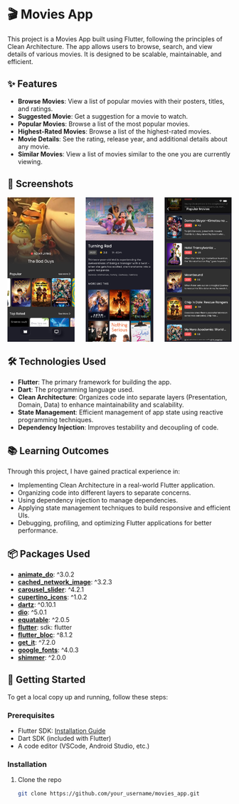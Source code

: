 # 🎬 Movies App

This project is a Movies App built using Flutter, following the principles of Clean Architecture. The app allows users to browse, search, and view details of various movies. It is designed to be scalable, maintainable, and efficient.

## ✨ Features

- **Browse Movies**: View a list of popular movies with their posters, titles, and ratings.
- **Suggested Movie**: Get a suggestion for a movie to watch.
- **Popular Movies**: Browse a list of the most popular movies.
- **Highest-Rated Movies**: Browse a list of the highest-rated movies.
- **Movie Details**: See the rating, release year, and additional details about any movie.
- **Similar Movies**: View a list of movies similar to the one you are currently viewing.

## 📸 Screenshots

<div style="display: flex; justify-content: space-between; width: 100%;">
  <img src="assets/screenshots/home_screen.png" alt="Home Screen" style="width: 30%;" />
  <img src="assets/screenshots/movie_details_screen.png" alt="Movie Details Screen" style="width: 30%;" />
  <img src="assets/screenshots/popular_movies.png" alt="Popular Movies Screen" style="width: 30%;" />
</div>

## 🛠️ Technologies Used

- **Flutter**: The primary framework for building the app.
- **Dart**: The programming language used.
- **Clean Architecture**: Organizes code into separate layers (Presentation, Domain, Data) to enhance maintainability and scalability.
- **State Management**: Efficient management of app state using reactive programming techniques.
- **Dependency Injection**: Improves testability and decoupling of code.

## 📚 Learning Outcomes

Through this project, I have gained practical experience in:

- Implementing Clean Architecture in a real-world Flutter application.
- Organizing code into different layers to separate concerns.
- Using dependency injection to manage dependencies.
- Applying state management techniques to build responsive and efficient UIs.
- Debugging, profiling, and optimizing Flutter applications for better performance.

## 📦 Packages Used

- **[animate_do](https://pub.dev/packages/animate_do)**: ^3.0.2
- **[cached_network_image](https://pub.dev/packages/cached_network_image)**: ^3.2.3
- **[carousel_slider](https://pub.dev/packages/carousel_slider)**: ^4.2.1
- **[cupertino_icons](https://pub.dev/packages/cupertino_icons)**: ^1.0.2
- **[dartz](https://pub.dev/packages/dartz)**: ^0.10.1
- **[dio](https://pub.dev/packages/dio)**: ^5.0.1
- **[equatable](https://pub.dev/packages/equatable)**: ^2.0.5
- **[flutter](https://flutter.dev)**: sdk: flutter
- **[flutter_bloc](https://pub.dev/packages/flutter_bloc)**: ^8.1.2
- **[get_it](https://pub.dev/packages/get_it)**: ^7.2.0
- **[google_fonts](https://pub.dev/packages/google_fonts)**: ^4.0.3
- **[shimmer](https://pub.dev/packages/shimmer)**: ^2.0.0

## 🚀 Getting Started

To get a local copy up and running, follow these steps:

### Prerequisites

- Flutter SDK: [Installation Guide](https://flutter.dev/docs/get-started/install)
- Dart SDK (included with Flutter)
- A code editor (VSCode, Android Studio, etc.)

### Installation

1. Clone the repo
   ```sh
   git clone https://github.com/your_username/movies_app.git
